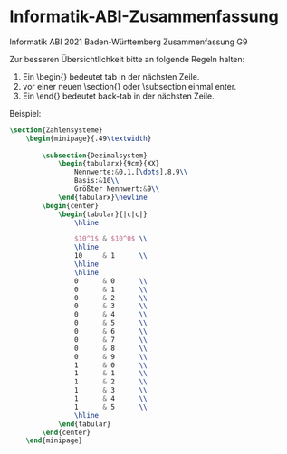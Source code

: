 # Informatik-ABI-Zusammenfassung
Informatik ABI 2021 Baden-Württemberg Zusammenfassung G9

Zur besseren Übersichtlichkeit bitte an folgende Regeln halten: 

1. Ein \begin{} bedeutet tab in der nächsten Zeile.
2. vor einer neuen \section{} oder \subsection einmal enter.
3. Ein \end{} bedeutet back-tab in der nächsten Zeile.

Beispiel:
```tex
\section{Zahlensysteme}
	\begin{minipage}{.49\textwidth}
	
		\subsection{Dezimalsystem}
			\begin{tabularx}{9cm}{XX}
				Nennwerte:&0,1,[\dots],8,9\\
				Basis:&10\\
				Größter Nennwert:&9\\
			\end{tabularx}\newline
		\begin{center}
    		\begin{tabular}{|c|c|}
        		\hline

        		$10^1$ & $10^0$ \\
        		\hline
        		10     & 1      \\
        		\hline
        		\hline
        		0      & 0      \\
        		0      & 1      \\
        		0      & 2      \\
        		0      & 3      \\
        		0      & 4      \\
        		0      & 5      \\
        		0      & 6      \\
        		0      & 7      \\
        		0      & 8      \\
        		0      & 9      \\
        		1      & 0      \\
        		1      & 1      \\
        		1      & 2      \\
        		1      & 3      \\
        		1      & 4      \\
        		1      & 5      \\
        		\hline
    		\end{tabular}
    	\end{center}
	\end{minipage}
```
